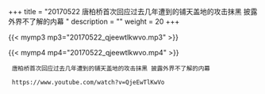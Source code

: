 +++
title = "20170522  唐柏桥首次回应过去几年遭到的铺天盖地的攻击抹黑 披露外界不了解的内幕 "
description = ""
weight = 20
+++

{{< mymp3 mp3="20170522_qjeewtlkwvo.mp3" >}}

{{< mymp4 mp4="20170522_qjeewtlkwvo.mp4" >}}

     唐柏桥首次回应过去几年遭到的铺天盖地的攻击抹黑 披露外界不了解的内幕 
     
     https://www.youtube.com/watch?v=QjeEwTlKwVo 
